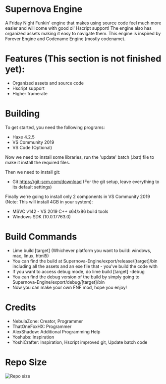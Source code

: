 # Supernova Engine
A Friday Night Funkin' engine that makes using source code feel much more easier and will come with good ol' Hscript support! The engine also has organized assets making it easy to navigate them. This engine is inspired by Forever Engine and Codename Engine (mostly codename).
# Features (This section is not finished yet):
- Organized assets and source code
- Hscript support
- Higher framerate

# Building
To get started, you need the following programs:
- Haxe 4.2.5
- VS Community 2019
- VS Code (Optional)

Now we need to install some libraries, run the 'update' batch (.bat) file to make it install the required files.

Then we need to install git:
- Git https://git-scm.com/download (For the git setup, leave everything to its default settings)

Finally we're going to install only 2 components in VS Community 2019 (Note: This will install 4GB in your system):
- MSVC v142 - VS 2019 C++ x64/x86 build tools
- Windows SDK (10.0.17763.0)

# Build Commands
- Lime build [target] (Whichever platform you want to build: windows, mac, linux, html5)
- You can find the build at Supernova-Engine/export/release/[target]/bin including all the assets and an exe file that -  you've build the code with
- If you want to access debug mode, do lime build [target] -debug
- You can find the debug version of the build by simply going to Supernova-Engine/export/debug/[target]/bin
- Now you can make your own FNF mod, hope you enjoy!

# Credits
- NebulaZone: Creator, Programmer
- ThatOneFoxHX: Programmer
- AlexShadow: Additional Programming Help
- Yoshubs: Inspiration
- YoshiCrafter: Inspiration, Hscript improved git, Update batch code

# Repo Size
![Repo size](https://img.shields.io/github/repo-size/nebulazone1/SuperNova-Engine)
